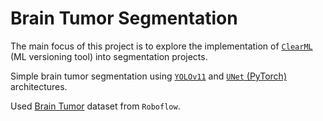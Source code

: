 # Brain Tumor Segmentation
The main focus of this project is to explore the implementation of [`ClearML`](https://clear.ml) (ML versioning tool) into segmentation projects.

Simple brain tumor segmentation using [`YOLOv11`](https://github.com/ultralytics/ultralytics) and [`UNet` (PyTorch)](https://pytorch.org) architectures.

Used [Brain Tumor](https://universe.roboflow.com/instant-8qfjt/brain-tumor-yzzav-gfuc5) dataset from `Roboflow`.
